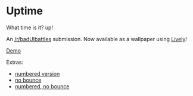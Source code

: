 # Uptime

What time is it? up!

An [/r/badUIbattles](https://www.reddit.com/r/badUIbattles/comments/pon2t6/a_convenient_analog_clock/) submission. Now available as a wallpaper using [Lively](https://github.com/rocksdanister/lively)!

[Demo](https://izeau.github.io/uptime/)

Extras:

- [numbered version](https://izeau.github.io/uptime/?numbered)
- [no bounce](https://izeau.github.io/uptime/?bounce=no)
- [numbered, no bounce](https://izeau.github.io/uptime/?numbered&bounce=no)

